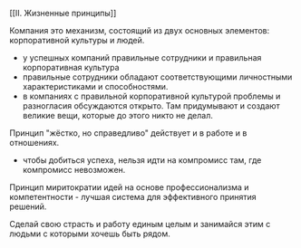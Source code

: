 [[II. Жизненные принципы]]

Компания это механизм, состоящий из двух основных элементов: корпоративной культуры и людей.
- у успешных компаний правильные сотрудники и правильная корпоративная культура
- правильные сотрудники обладают соответствующими личностными характеристиками и способностями.
- в компаниях с правильной корпоративной культурой проблемы и разногласия обсуждаются открыто. Там придумывают и создают великие вещи, которые до этого никто не делал.

Принцип "жёстко, но справедливо" действует и в работе и в отношениях.
- чтобы добиться успеха, нельзя идти на компромисс там, где компромисс невозможен. 

Принцип миритократии идей на основе профессионализма и компетентности - лучшая система для эффективного принятия решений. 

Сделай свою страсть и работу единым целым и занимайся этим с людьми с которыми хочешь быть рядом.






